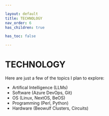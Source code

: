 ```yaml
---

layout: default
title: TECHNOLOGY
nav_order: 6
has_children: true

has_toc: false

---
```


# TECHNOLOGY

Here are just a few of the topics I plan to explore:
- Artifical Intelligence (LLMs)
- Software (Azure DevOps, Git)
- OS (Linux, NextOS, BeOS)
- Programming (Perl, Python)
- Hardware (Beowulf Clusters, Circuits)
